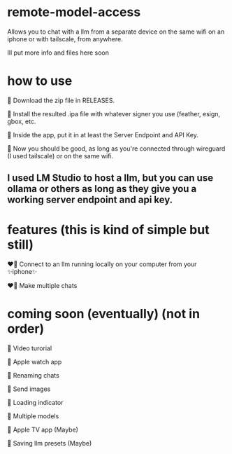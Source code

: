 # remote-model-access
Allows you to chat with a llm from a separate device on the same wifi on an iphone or with tailscale, from anywhere.

Ill put more info and files here soon

# how to use
🔰 Download the zip file in RELEASES.

🔰 Install the resulted .ipa file with whatever signer you use (feather, esign, gbox, etc.

🔰 Inside the app, put it in at least the Server Endpoint and API Key.

🔰 Now you should be good, as long as you're connected through wireguard (I used tailscale) or on the same wifi.

## I used LM Studio to host a llm, but you can use ollama or others as long as they give you a working server endpoint and api key.

# features (this is kind of simple but still)
❤️‍🔥 Connect to an llm running locally on your computer from your ✨iphone✨

❤️‍🔥 Make multiple chats
 
 # coming soon (eventually) (not in order)
👀 Video turorial

👀 Apple watch app

👀 Renaming chats

👀 Send images

👀 Loading indicator

👀 Multiple models

👀 Apple TV app (Maybe)

👀 Saving llm presets (Maybe)
